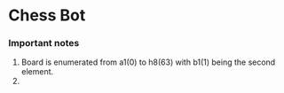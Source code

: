 # Chess Bot
### Important notes
1. Board is enumerated from a1(0) to h8(63) with b1(1) being the second element. 
2. 